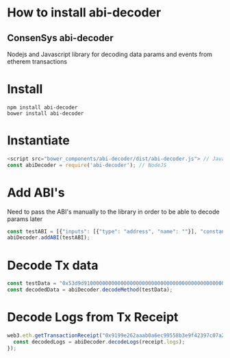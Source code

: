 # How to install abi-decoder

## ConsenSys abi-decoder
Nodejs and Javascript library for decoding data params and events from etherem transactions

# Install
```
npm install abi-decoder
bower install abi-decoder
```

# Instantiate
```js
<script src="bower_components/abi-decoder/dist/abi-decoder.js"> // Javascript
const abiDecoder = require('abi-decoder'); // NodeJS
```

# Add ABI's
Need to pass the ABI's manually to the library in order to be able to decode params later
```js
const testABI = [{"inputs": [{"type": "address", "name": ""}], "constant": true, "name": "isInstantiation", "payable": false, "outputs": [{"type": "bool", "name": ""}], "type": "function"}, {"inputs": [{"type": "address[]", "name": "_owners"}, {"type": "uint256", "name": "_required"}, {"type": "uint256", "name": "_dailyLimit"}], "constant": false, "name": "create", "payable": false, "outputs": [{"type": "address", "name": "wallet"}], "type": "function"}, {"inputs": [{"type": "address", "name": ""}, {"type": "uint256", "name": ""}], "constant": true, "name": "instantiations", "payable": false, "outputs": [{"type": "address", "name": ""}], "type": "function"}, {"inputs": [{"type": "address", "name": "creator"}], "constant": true, "name": "getInstantiationCount", "payable": false, "outputs": [{"type": "uint256", "name": ""}], "type": "function"}, {"inputs": [{"indexed": false, "type": "address", "name": "sender"}, {"indexed": false, "type": "address", "name": "instantiation"}], "type": "event", "name": "ContractInstantiation", "anonymous": false}];
abiDecoder.addABI(testABI);
```

# Decode Tx data
```js
const testData = "0x53d9d9100000000000000000000000000000000000000000000000000000000000000060000000000000000000000000000000000000000000000000000000000000000100000000000000000000000000000000000000000000000000000000000000000000000000000000000000000000000000000000000000000000000000000002000000000000000000000000a6d9c5f7d4de3cef51ad3b7235d79ccc95114de5000000000000000000000000a6d9c5f7d4de3cef51ad3b7235d79ccc95114daa";
const decodedData = abiDecoder.decodeMethod(testData);
```

# Decode Logs from Tx Receipt
```js
web3.eth.getTransactionReceipt("0x9199e262aaab0a6ec99558b3e9f42397c07a2bb9c6befb637643aebfb03cc32a", function(e, receipt) {
  const decodedLogs = abiDecoder.decodeLogs(receipt.logs);
});
```

